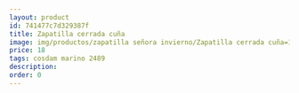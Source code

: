 ```yaml
---
layout: product
id: 741477c7d329387f
title: Zapatilla cerrada cuña
image: img/productos/zapatilla señora invierno/Zapatilla cerrada cuña=18=cosdam marino 2489.webp
price: 18
tags: cosdam marino 2489
description: 
order: 0
---
```

